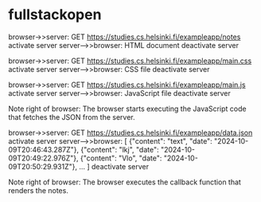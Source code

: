 # fullstackopen
browser->>server: GET https://studies.cs.helsinki.fi/exampleapp/notes
activate server
server-->>browser: HTML document
deactivate server

browser->>server: GET https://studies.cs.helsinki.fi/exampleapp/main.css
activate server
server-->>browser: CSS file
deactivate server

browser->>server: GET https://studies.cs.helsinki.fi/exampleapp/main.js
activate server
server-->>browser: JavaScript file
deactivate server

Note right of browser: The browser starts executing the JavaScript code that fetches the JSON from the server.

browser->>server: GET https://studies.cs.helsinki.fi/exampleapp/data.json
activate server
server-->>browser: [ {"content": "text", "date": "2024-10-09T20:46:43.287Z"}, {"content": "lkj", "date": "2024-10-09T20:49:22.976Z"}, {"content": "Vlo", "date": "2024-10-09T20:50:29.931Z"}, ... ]
deactivate server

Note right of browser: The browser executes the callback function that renders the notes.

